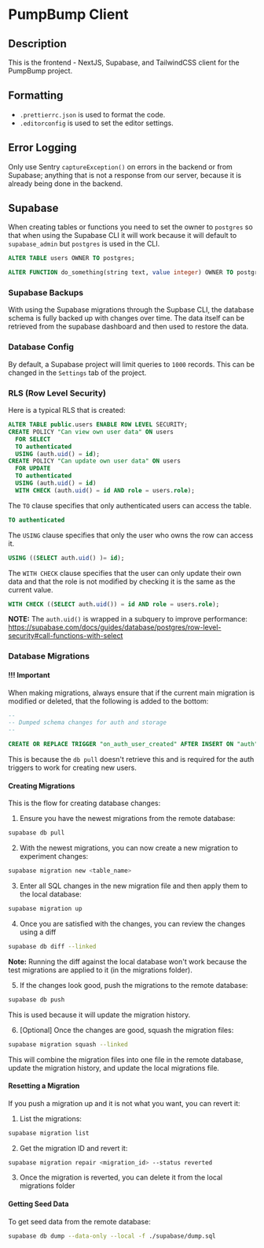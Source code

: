 # PumpBump Client

## Description

This is the frontend - NextJS, Supabase, and TailwindCSS client for the PumpBump project.

## Formatting

- `.prettierrc.json` is used to format the code.
- `.editorconfig` is used to set the editor settings.

## Error Logging

Only use Sentry `captureException()` on errors in the backend or from Supabase; anything that is not a response from our server, because it is already being done in the backend.

## Supabase

When creating tables or functions you need to set the owner to `postgres` so that when using the Supabase CLI it will work because it will default to `supabase_admin` but `postgres` is used in
the CLI.

```sql
ALTER TABLE users OWNER TO postgres;

ALTER FUNCTION do_something(string text, value integer) OWNER TO postgres;
```

### Supabase Backups

With using the Supabase migrations through the Supbase CLI, the database schema is fully backed up with changes over time. The data itself can be retrieved from the supabase dashboard and then used to restore the data.

### Database Config

By default, a Supabase project will limit queries to `1000` records. This can be changed in the
`Settings` tab of the project.

### RLS (Row Level Security)

Here is a typical RLS that is created:

```sql
ALTER TABLE public.users ENABLE ROW LEVEL SECURITY;
CREATE POLICY "Can view own user data" ON users
  FOR SELECT
  TO authenticated
  USING (auth.uid() = id);
CREATE POLICY "Can update own user data" ON users
  FOR UPDATE
  TO authenticated
  USING (auth.uid() = id)
  WITH CHECK (auth.uid() = id AND role = users.role);
```

The `TO` clause specifies that only authenticated users can access the table.

```sql
TO authenticated
```

The `USING` clause specifies that only the user who owns the row can access it.

```sql
USING ((SELECT auth.uid() )= id);
```

The `WITH CHECK` clause specifies that the user can only update their own data and that
the role is not modified by checking it is the same as the current value.

```sql
WITH CHECK ((SELECT auth.uid()) = id AND role = users.role);
```

**NOTE:** The `auth.uid()` is wrapped in a subquery to improve performance: https://supabase.com/docs/guides/database/postgres/row-level-security#call-functions-with-select

### Database Migrations

#### **!!! Important**

When making migrations, always ensure that if the current main migration is modified or deleted, that the following is added to the bottom:

```sql
--
-- Dumped schema changes for auth and storage
--

CREATE OR REPLACE TRIGGER "on_auth_user_created" AFTER INSERT ON "auth"."users" FOR EACH ROW EXECUTE FUNCTION "public"."handle_new_user"();

```

This is because the `db pull` doesn't retrieve this and is required for the auth triggers to work for creating new users.

#### Creating Migrations

This is the flow for creating database changes:

1. Ensure you have the newest migrations from the remote database:

```bash
supabase db pull
```

2. With the newest migrations, you can now create a new migration to experiment changes:

```bash
supabase migration new <table_name>
```

3. Enter all SQL changes in the new migration file and then apply them to the local database:

```bash
supabase migration up
```

4. Once you are satisfied with the changes, you can review the changes using a diff

```bash
supabase db diff --linked
```

**Note:** Running the diff against the local database won't work because the test migrations are applied to it (in the migrations folder).

5. If the changes look good, push the migrations to the remote database:

```bash
supabase db push
```

This is used because it will update the migration history.

6. [Optional] Once the changes are good, squash the migration files:

```bash
supabase migration squash --linked
```

This will combine the migration files into one file in the remote database, update the migration history, and update the local migrations file.

#### Resetting a Migration

If you push a migration up and it is not what you want, you can revert it:

1. List the migrations:

```bash
supabase migration list
```

2. Get the migration ID and revert it:

```bash
supabase migration repair <migration_id> --status reverted
```

3. Once the migration is reverted, you can delete it from the local migrations folder

#### Getting Seed Data

To get seed data from the remote database:

```bash
supabase db dump --data-only --local -f ./supabase/dump.sql
```
